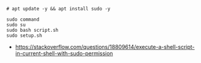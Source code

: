 ```
# apt update -y && apt install sudo -y

sudo command
sudo su
sudo bash script.sh
sudo setup.sh
```

- https://stackoverflow.com/questions/18809614/execute-a-shell-script-in-current-shell-with-sudo-permission
